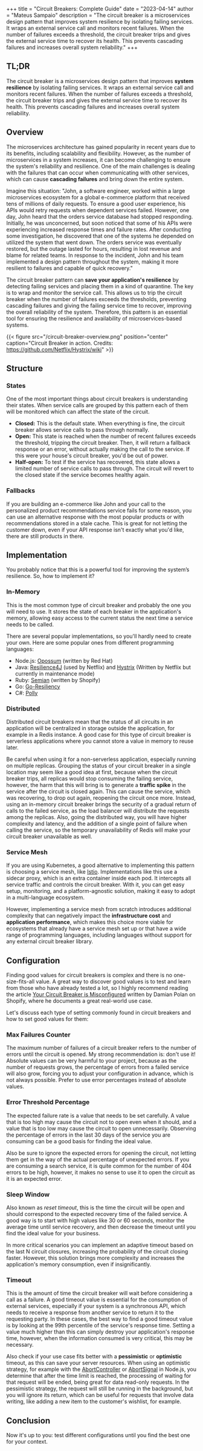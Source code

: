 +++
title = "Circuit Breakers: Complete Guide"
date = "2023-04-14"
author = "Mateus Sampaio"
description = "The circuit breaker is a microservices design pattern that improves system resilience by isolating failing services. It wraps an external service call and monitors recent failures. When the number of failures exceeds a threshold, the circuit breaker trips and gives the external service time to recover its health. This prevents cascading failures and increases overall system reliability."
+++

## TL;DR

The circuit breaker is a microservices design pattern that improves **system resilience** by isolating failing services. It wraps an external service call and monitors recent failures. When the number of failures exceeds a threshold, the circuit breaker trips and gives the external service time to recover its health. This prevents cascading failures and increases overall system reliability.

## Overview

The microservices architecture has gained popularity in recent years due to its benefits, including scalability and flexibility. However, as the number of microservices in a system increases, it can become challenging to ensure the system's reliability and resilience. One of the main challenges is dealing with the failures that can occur when communicating with other services, which can cause **cascading failures** and bring down the entire system.

Imagine this situation: "John, a software engineer, worked within a large microservices ecosystem for a global e-commerce platform that received tens of millions of daily requests. To ensure a good user experience, his APIs would retry requests when dependent services failed. However, one day, John heard that the orders service database had stopped responding. Initially, he was unconcerned, but soon noticed that some of his APIs were experiencing increased response times and failure rates. After conducting some investigation, he discovered that one of the systems he depended on utilized the system that went down. The orders service was eventually restored, but the outage lasted for hours, resulting in lost revenue and blame for related teams. In response to the incident, John and his team implemented a design pattern throughout the system, making it more resilient to failures and capable of quick recovery."

The circuit breaker pattern can **save your application's resilience** by detecting failing services and placing them in a kind of quarantine. The key is to wrap and monitor the service call. This allows us to trip the circuit breaker when the number of failures exceeds the thresholds, preventing cascading failures and giving the failing service time to recover, improving the overall reliability of the system. Therefore, this pattern is an essential tool for ensuring the resilience and availability of microservices-based systems.

{{< figure src="/circuit-breaker-overview.png" position="center" caption="Circuit Breaker in action. Credits: https://github.com/Netflix/Hystrix/wiki" >}}

## Structure

### States

One of the most important things about circuit breakers is understanding their states. When service calls are grouped by this pattern each of them will be monitored which can affect the state of the circuit.

- **Closed:** This is the default state. When everything is fine, the circuit breaker allows service calls to pass through normally.
- **Open:** This state is reached when the number of recent failures exceeds the threshold, tripping the circuit breaker. Then, it will return a fallback response or an error, without actually making the call to the service. If this were your house's circuit breaker, you'd be out of power.
- **Half-open:** To test if the service has recovered, this state allows a limited number of service calls to pass through. The circuit will revert to the closed state if the service becomes healthy again.

### Fallbacks

If you are building an e-commerce like John and your call to the personalized product recommendations service fails for some reason, you can use an alternative response with the most popular products or with recommendations stored in a stale cache. This is great for not letting the customer down, even if your API response isn't exactly what you'd like, there are still products in there.

## Implementation

You probably notice that this is a powerful tool for improving the system’s resilience. So, how to implement it?

### In-Memory

This is the most common type of circuit breaker and probably the one you will need to use. It stores the state of each breaker in the application's memory, allowing easy access to the current status the next time a service needs to be called.

There are several popular implementations, so you'll hardly need to create your own. Here are some popular ones from different programming languages:

- Node.js: [Opossum](https://github.com/nodeshift/opossum) (written by Red Hat)
- Java: [Resilience4J](https://github.com/resilience4j/resilience4j) (used by Netflix) and [Hystrix](https://github.com/Netflix/Hystrix) (Written by Netflix but currently in maintenance mode)
- Ruby: [Semian](https://github.com/Shopify/semian) (written by Shopify)
- Go: [Go-Resiliency](https://github.com/eapache/go-resiliency)
- C#: [Polly](https://github.com/App-vNext/Polly)

### Distributed

Distributed circuit breakers mean that the status of all circuits in an application will be centralized in storage outside the application, for example in a Redis instance. A good case for this type of circuit breaker is serverless applications where you cannot store a value in memory to reuse later.

Be careful when using it for a non-serverless application, especially running on multiple replicas. Grouping the status of your circuit breaker in a single location may seem like a good idea at first, because when the circuit breaker trips, all replicas would stop consuming the failing service, however, the harm that this will bring is to generate a **traffic spike** in the service after the circuit is closed again. This can cause the service, which was recovering, to drop out again, reopening the circuit once more. Instead, using an in-memory circuit breaker brings the security of a gradual return of calls to the failed service, as the load balancer will distribute the requests among the replicas. Also, going the distributed way, you will have higher complexity and latency, and the addition of a single point of failure when calling the service, so the temporary unavailability of Redis will make your circuit breaker unavailable as well.

### Service Mesh

If you are using Kubernetes, a good alternative to implementing this pattern is choosing a service mesh, like [Istio](https://github.com/istio/istio). Implementations like this use a sidecar proxy, which is an extra container inside each pod. It intercepts all service traffic and controls the circuit breaker. With it, you can get easy setup, monitoring, and a platform-agnostic solution, making it easy to adopt in a multi-language ecosystem.

However, implementing a service mesh from scratch introduces additional complexity that can negatively impact the **infrastructure cost** and **application performance**, which makes this choice more viable for ecosystems that already have a service mesh set up or that have a wide range of programming languages, including languages without support for any external circuit breaker library.

## Configuration

Finding good values for circuit breakers is complex and there is no one-size-fits-all value. A great way to discover good values is to test and learn from those who have already tested a lot, so I highly recommend reading the article [Your Circuit Breaker is Misconfigured](https://shopify.engineering/circuit-breaker-misconfigured) written by Damian Polan on Shopify, where he documents a great real-world use case.

Let's discuss each type of setting commonly found in circuit breakers and how to set good values for them:

### Max Failures Counter

The maximum number of failures of a circuit breaker refers to the number of errors until the circuit is opened. My strong recommendation is: don't use it! Absolute values can be very harmful to your project, because as the number of requests grows, the percentage of errors from a failed service will also grow, forcing you to adjust your configuration in advance, which is not always possible. Prefer to use error percentages instead of absolute values.

### Error Threshold Percentage

The expected failure rate is a value that needs to be set carefully. A value that is too high may cause the circuit not to open even when it should, and a value that is too low may cause the circuit to open unnecessarily. Observing the percentage of errors in the last 30 days of the service you are consuming can be a good basis for finding the ideal value.

Also be sure to ignore the expected errors for opening the circuit, not letting them get in the way of the actual percentage of unexpected errors. If you are consuming a search service, it is quite common for the number of 404 errors to be high, however, it makes no sense to use it to open the circuit as it is an expected error.

### Sleep Window

Also known as _reset timeout_, this is the time the circuit will be open and should correspond to the expected recovery time of the failed service. A good way is to start with high values like 30 or 60 seconds, monitor the average time until service recovery, and then decrease the timeout until you find the ideal value for your business.

In more critical scenarios you can implement an adaptive timeout based on the last N circuit closures, increasing the probability of the circuit closing faster. However, this solution brings more complexity and increases the application's memory consumption, even if insignificantly.

### Timeout

This is the amount of time the circuit breaker will wait before considering a call as a failure. A good timeout value is essential for the consumption of external services, especially if your system is a synchronous API, which needs to receive a response from another service to return it to the requesting party. In these cases, the best way to find a good timeout value is by looking at the 99th percentile of the service's response time. Setting a value much higher than this can simply destroy your application's response time, however, when the information consumed is very critical, this may be necessary.

Also check if your use case fits better with a **pessimistic** or **optimistic** timeout, as this can save your server resources. When using an optimistic strategy, for example with the [AbortController](https://nodejs.org/docs/latest/api/globals.html#globals_class_abortcontroller) or [AbortSignal](https://nodejs.org/docs/latest/api/globals.html#static-method-abortsignaltimeoutdelay) in Node.js, you determine that after the time limit is reached, the processing of waiting for that request will be ended, being great for data read-only requests. In the pessimistic strategy, the request will still be running in the background, but you will ignore its return, which can be useful for requests that involve data writing, like adding a new item to the customer's wishlist, for example.

## Conclusion

Now it's up to you: test different configurations until you find the best one for your context.
